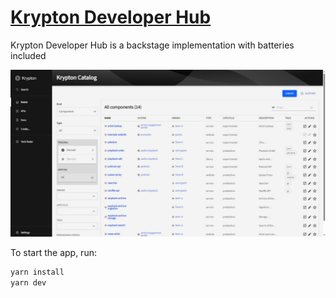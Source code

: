 # [Krypton Developer Hub](https://chemistrylabs.github.io/krypton/)

Krypton Developer Hub is a backstage implementation with batteries included

![Krypton Catalog](docs/assets/krypton_catalog.jpeg)

To start the app, run:

```sh
yarn install
yarn dev
```
